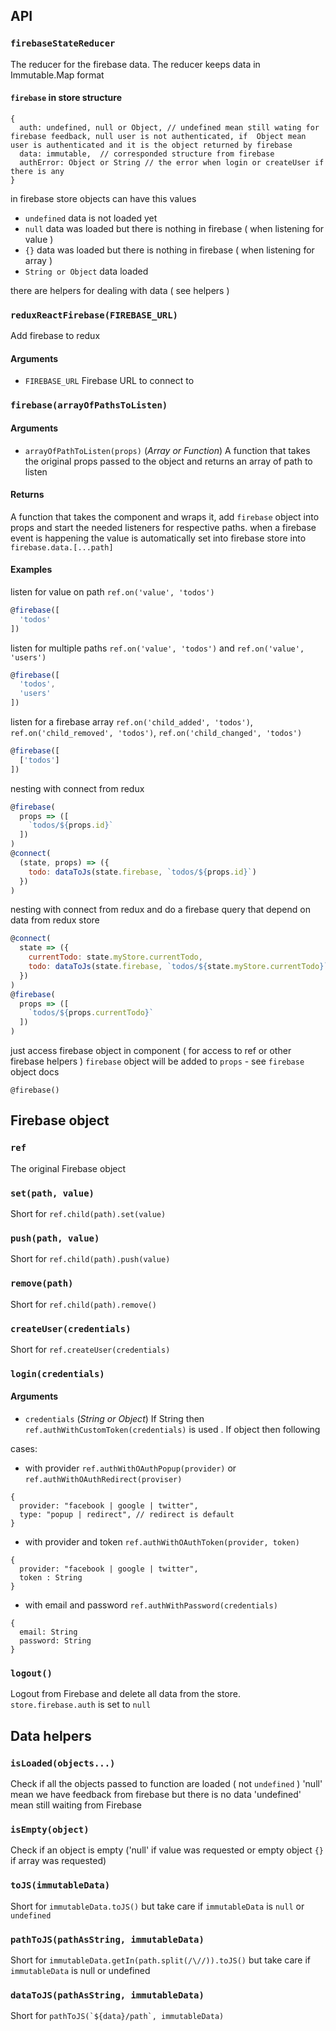 ## API

### `firebaseStateReducer`
The reducer for the firebase data.
The reducer keeps data  in Immutable.Map format

#### `firebase` in store structure
```
{
  auth: undefined, null or Object, // undefined mean still wating for firebase feedback, null user is not authenticated, if  Object mean user is authenticated and it is the object returned by firebase
  data: immutable,  // corresponded structure from firebase
  authError: Object or String // the error when login or createUser if there is any
}
```

in firebase store objects can have this values
- `undefined` data is not loaded yet
- `null` data was loaded but there is nothing in firebase ( when listening for value )
- `{}` data was loaded but there is nothing in firebase ( when listening for array )
- `String or Object` data loaded

there are helpers for dealing with data ( see helpers )

### `reduxReactFirebase(FIREBASE_URL)`
Add firebase to redux

#### Arguments
- `FIREBASE_URL` Firebase URL to connect to

### `firebase(arrayOfPathsToListen)`

#### Arguments
- `arrayOfPathToListen(props)` (*Array or Function*) A function that takes the original props passed to the object and returns an array of path to listen

#### Returns
A function that takes the component and wraps it, add `firebase` object into props and start the needed listeners for respective paths. when a firebase event is happening the value is automatically set into firebase store into `firebase.data.[...path]`

#### Examples

listen for value on path  `ref.on('value', 'todos')`
```javascript
@firebase([
  'todos'
])
```

listen for multiple paths `ref.on('value', 'todos')` and `ref.on('value', 'users')`
```javascript
@firebase([
  'todos',
  'users'
])
```

listen for a firebase array `ref.on('child_added', 'todos')`, `ref.on('child_removed', 'todos')`, `ref.on('child_changed', 'todos')`
```javascript
@firebase([
  ['todos']
])
```

nesting with connect from redux
```javascript
@firebase(
  props => ([
    `todos/${props.id}`
  ])
)
@connect(
  (state, props) => ({
    todo: dataToJs(state.firebase, `todos/${props.id}`)
  })
)
```

nesting with connect from redux and do a firebase query that depend on data from redux store
```javascript
@connect(
  state => ({
    currentTodo: state.myStore.currentTodo,
    todo: dataToJs(state.firebase, `todos/${state.myStore.currentTodo}`)
  })
)
@firebase(
  props => ([
    `todos/${props.currentTodo}`
  ])
)
```

just access firebase object in component ( for access to ref or other  firebase helpers )
`firebase` object will be added to `props` - see `firebase` object docs
```
@firebase()
```

## Firebase object

### `ref`
The original Firebase object

### `set(path, value)`
Short for `ref.child(path).set(value)`

### `push(path, value)`
Short for `ref.child(path).push(value)`

### `remove(path)`
Short for `ref.child(path).remove()`

### `createUser(credentials)`
Short for `ref.createUser(credentials)`

### `login(credentials)`

#### Arguments
- `credentials` (*String or Object*) If String then `ref.authWithCustomToken(credentials)` is used . If object then following 

cases:
- with provider `ref.authWithOAuthPopup(provider)` or `ref.authWithOAuthRedirect(proviser)`
```
{
  provider: "facebook | google | twitter", 
  type: "popup | redirect", // redirect is default
}
```
- with provider and token `ref.authWithOAuthToken(provider, token)`
```
{
  provider: "facebook | google | twitter", 
  token : String  
}
```
- with email and password `ref.authWithPassword(credentials)`
```
{
  email: String
  password: String
}
```

### `logout()`
Logout from Firebase and delete all data from the store.
`store.firebase.auth` is set to `null`

## Data helpers

### `isLoaded(objects...)`
Check if all the objects passed to function are loaded ( not `undefined` )
'null' mean we have feedback from firebase but there is no data
'undefined' mean still waiting from Firebase

### `isEmpty(object)`
Check if an object is empty ('null' if value was requested or empty object `{}` if array was requested)

### `toJS(immutableData)`
Short for `immutableData.toJS()` but take care if `immutableData` is `null` or `undefined`

### `pathToJS(pathAsString, immutableData)`
Short for `immutableData.getIn(path.split(/\//)).toJS()` but take care if `immutableData` is null or undefined

### `dataToJS(pathAsString, immutableData)`
Short for ``pathToJS(`${data}/path`, immutableData)``
